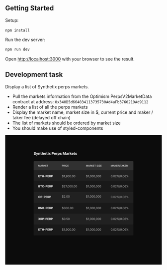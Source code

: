 ## Getting Started

Setup:

`npm install`

Run the dev server:

```bash
npm run dev
```

Open [http://localhost:3000](http://localhost:3000) with your browser to see the result.

## Development task

Display a list of Synthetix perps markets.

- Pull the markets information from the Optimism PerpsV2MarketData contract at address: `0x340B5d664834113735730Ad4aFb3760219Ad9112`
- Render a list of all the perps markets
- Display the market name, market size in $, current price and maker / taker fee (delayed off chain)
- The list of markets should be ordered by market size
- You should make use of styled-components

![Design](public/markets-list.png)
